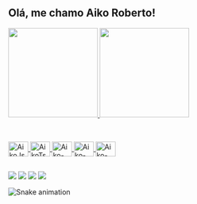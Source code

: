 ## Olá, me chamo Aiko Roberto!

<div>
<a href="https://github.com/seu-usuário-aqui">
<img loading="lazy" height="180em" src="https://github-readme-stats.vercel.app/api/top-langs/?username=cardosoaiko&layout=compact&langs_count=7&theme=transparent"/>
<img loading="lazy" height="180em" src="https://github-readme-stats.vercel.app/api?username=cardosoaiko&show_icons=true&theme=transparent&include_all_commits=true&count_private=true"/>
</div>

 ##

<div style="display: inline_block"><br>
   <img align="center" alt="AikoJs" height="30" width="40" src="https://cdn.jsdelivr.net/gh/devicons/devicon@latest/icons/javascript/javascript-original.svg" />
   <img align="center" alt="AikoTs" height="30" width="40" src="https://cdn.jsdelivr.net/gh/devicons/devicon@latest/icons/typescript/typescript-original.svg" />
   <img align="center" alt="Aiko-React" height="30" width="40" src="https://cdn.jsdelivr.net/gh/devicons/devicon@latest/icons/react/react-original.svg" />
   <img align="center" alt="Aiko-HTML" height="30" width="40" src="https://cdn.jsdelivr.net/gh/devicons/devicon@latest/icons/html5/html5-original.svg" />
   <img align="center" alt="Aiko-CSS" height="30" width="40" src="https://cdn.jsdelivr.net/gh/devicons/devicon@latest/icons/css3/css3-original.svg" />

 ##  

 <div>
<a href="https://www.youtube.com/@AikoCardoso" target="_blank"><img loading="lazy" src="https://img.shields.io/badge/YouTube-FF0000?style=for-the-badge&logo=youtube&logoColor=white" target="_blank"></a>
<a href="https://www.instagram.com/aiko._.roberto/" target="_blank"><img loading="lazy" src="https://img.shields.io/badge/-Instagram-%23E4405F?style=for-the-badge&logo=instagram&logoColor=white" target="_blank"></a>
<a href = "mailto:cardosoaiko@gmail.com"><img loading="lazy" src="https://img.shields.io/badge/Gmail-D14836?style=for-the-badge&logo=gmail&logoColor=white" target="_blank"></a>
<a href="https://www.linkedin.com/in/aiko-roberto-6490042b4" target="_blank"><img loading="lazy" src="https://img.shields.io/badge/-LinkedIn-%230077B5?style=for-the-badge&logo=linkedin&logoColor=white" target="_blank"></a>   
</div>
          
          
</div>



![Snake animation](https://github.com/seu-usuário-aqui/seu-usuário-aqui/blob/output/github-contribution-grid-snake.svg)
